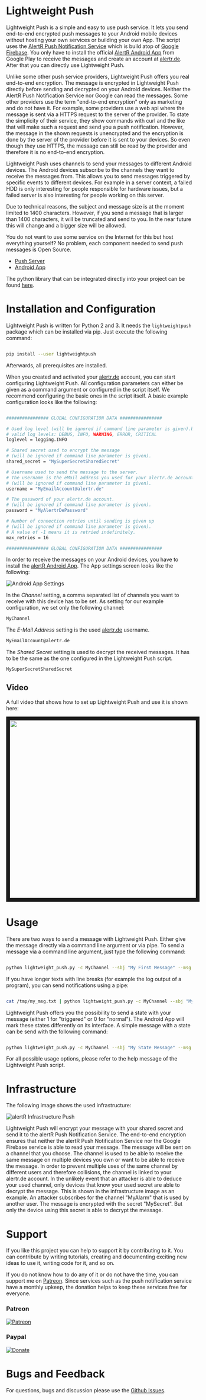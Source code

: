 # Lightweight Push

Lightweight Push is a simple and easy to use push service. It lets you send end-to-end encrypted push messages to your Android mobile devices without hosting your own services or building your own App. The script uses the [AlertR Push Notification Service](https://alertr.de) which is build atop of [Google Firebase](https://firebase.google.com/). You only have to install the official [AlertR Android App](https://play.google.com/store/apps/details?id=de.alertr.alertralarmnotification) from Google Play to receive the messages and create an account at [alertr.de](https://alertr.de/register/). After that you can directly use Lightweight Push.

Unlike some other push service providers, Lightweight Push offers you real end-to-end encryption. The message is encrypted in Lightweight Push directly before sending and decrypted on your Android devices. Neither the AlertR Push Notification Service nor Google can read the messages. Some other providers use the term "end-to-end encryption" only as marketing and do not have it. For example, some providers use a web api where the message is sent via a HTTPS request to the server of the provider. To state the simplicity of their service, they show commands with curl and the like that will make such a request and send you a push notification. However, the message in the shown requests is unencrypted and the encryption is done by the server of the provider before it is sent to your devices. So even though they use HTTPS, the message can still be read by the provider and therefore it is no end-to-end encryption.

Lightweight Push uses channels to send your messages to different Android devices. The Android devices subscribe to the channels they want to receive the messages from. This allows you to send messages triggered by specific events to different devices. For example in a server context, a failed HDD is only interesting for people responsible for hardware issues, but a failed server is also interesting for people working on this server.

Due to technical reasons, the subject and message size is at the moment limited to 1400 characters. However, if you send a message that is larger than 1400 characters, it will be truncated and send to you. In the near future this will change and a bigger size will be allowed.

You do not want to use some service on the Internet for this but host everything yourself? No problem, each component needed to send push messages is Open Source.

* [Push Server](https://github.com/sqall01/alertR-Push-Server)
* [Android App](https://github.com/sqall01/alertR-Push-Android)

The python library that can be integrated directly into your project can be found [here](https://github.com/sqall01/lightweight-push-pip).


# Installation and Configuration

Lightweight Push is written for Python 2 and 3. It needs the `lightweightpush` package which can be installed via pip. Just execute the following command:

```bash

pip install --user lightweightpush

```

Afterwards, all prerequisites are installed.

When you created and activated your [alertr.de](https://alertr.de/register/) account, you can start configuring Lightweight Push. All configuration parameters can either be given as a command argument or configured in the script itself. We recommend configuring the basic ones in the script itself. A basic example configuration looks like the following:

```bash

################ GLOBAL CONFIGURATION DATA ################

# Used log level (will be ignored if command line parameter is given).b
# valid log levels: DEBUG, INFO, WARNING, ERROR, CRITICAL
loglevel = logging.INFO

# Shared secret used to encrypt the message
# (will be ignored if command line parameter is given).
shared_secret = "MySuperSecretSharedSecret"

# Username used to send the message to the server.
# The username is the eMail address you used for your alertr.de account
# (will be ignored if command line parameter is given).
username = "MyEmailAccount@alertr.de"

# The password of your alertr.de account.
# (will be ignored if command line parameter is given).
password = "MyAlertrDePassword"

# Number of connection retries until sending is given up
# (will be ignored if command line parameter is given).
# A value of -1 means it is retried indefinitely.
max_retries = 16

################ GLOBAL CONFIGURATION DATA ################

```

In order to receive the messages on your Android devices, you have to install the [alertR Android App](https://play.google.com/store/apps/details?id=de.alertr.alertralarmnotification). The App settings screen looks like the following:

![Android App Settings](pics/android_app_settings.jpg)

In the _Channel_ setting, a comma separated list of channels you want to receive with this device has to be set. As setting for our example configuration, we set only the following channel:

```bash
MyChannel

```

The _E-Mail Address_ setting is the used [alertr.de](https://alertr.de) username.

```bash
MyEmailAccount@alertr.de

```

The _Shared Secret_ setting is used to decrypt the received messages. It has to be the same as the one configured in the Lightweight Push script.

```bash
MySuperSecretSharedSecret

```


## Video

A full video that shows how to set up Lightweight Push and use it is shown here:

<div align="center">
<a href="https://www.youtube.com/watch?feature=player_embedded&v=7UUJts7JsL0" target="_blank">
<img src="https://img.youtube.com/vi/7UUJts7JsL0/0.jpg" width="640" height="480" border="10" />
</a>
</div>


# Usage

There are two ways to send a message with Lightweight Push. Either give the message directly via a command line argument or via pipe. To send a message via a command line argument, just type the following command:

```bash

python lightweight_push.py -c MyChannel --sbj "My First Message" --msg "This is a very long message."

```

If you have longer texts with line breaks (for example the log output of a program), you can send notifications using a pipe:

```bash

cat /tmp/my_msg.txt | python lightweight_push.py -c MyChannel --sbj "My Second Message"

```

Lightweight Push offers you the possibility to send a state with your message (either 1 for "triggered" or 0 for "normal"). The Android App will mark these states differently on its interface. A simple message with a state can be send with the following command:

```bash

python lightweight_push.py -c MyChannel --sbj "My State Message" --msg "This message has the state triggered." -s 1

```

For all possible usage options, please refer to the help message of the Lightweight Push script.


# Infrastructure

The following image shows the used infrastructure:

![alertR Infrastructure Push](pics/infrastructure_push.jpg)

Lightweight Push will encrypt your message with your shared secret and send it to the alertR Push Notification Service. The end-to-end encryption ensures that neither the alertR Push Notification Service nor the Google Firebase service is able to read your message. The message will be sent on a channel that you choose. The channel is used to be able to receive the same message on multiple devices you own or want to be able to receive the message. In order to prevent multiple uses of the same channel by different users and therefore collisions, the channel is linked to your alertr.de account. In the unlikely event that an attacker is able to deduce your used channel, only devices that know your used secret are able to decrypt the message. This is shown in the infrastructure image as an example. An attacker subscribes for the channel "MyAlarm" that is used by another user. The message is encrypted with the secret "MySecret". But only the device using this secret is able to decrypt the message.


# Support

If you like this project you can help to support it by contributing to it. You can contribute by writing tutorials, creating and documenting exciting new ideas to use it, writing code for it, and so on.

If you do not know how to do any of it or do not have the time, you can support me on [Patreon](https://www.patreon.com/sqall). Since services such as the push notification service have a monthly upkeep, the donation helps to keep these services free for everyone.

### Patreon
[![Patreon](https://c5.patreon.com/external/logo/become_a_patron_button.png)](https://www.patreon.com/sqall)

### Paypal
[![Donate](https://www.paypalobjects.com/en_US/DE/i/btn/btn_donateCC_LG.gif)](https://www.paypal.com/cgi-bin/webscr?cmd=_s-xclick&hosted_button_id=TVHGG76JVCSGC)


# Bugs and Feedback

For questions, bugs and discussion please use the [Github Issues](https://github.com/sqall01/lightweight-push/issues).
